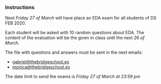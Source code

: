 ### Instructions

Next *Friday 27 of March* will have place an EDA exam for all students of DS FEB 2020.

Each student will be asked with 10 random questions about EDA. The content of the evaluation will be the given in class until the next *26 of March*.

The file with questions and answers must be sent in the next emails: 

- gabriel@thebridgeschool.es
- monica@thebridgeschool.es

The date limit to send the exams is *Friday 27 of March at 23:59 pm*